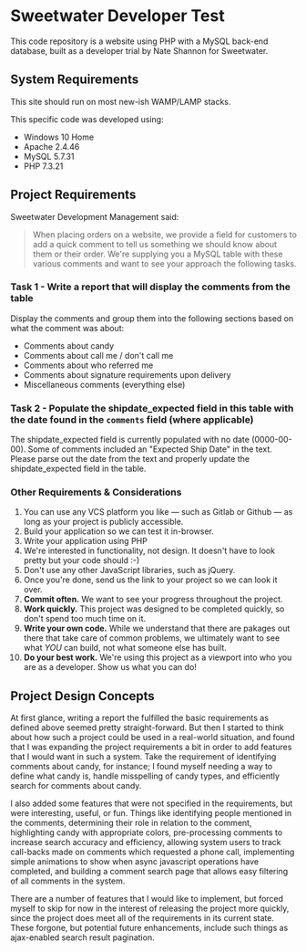 # Sweetwater Developer Test

This code repository is a website using PHP with a MySQL back-end database, built as a developer trial by Nate Shannon for Sweetwater.

## System Requirements

This site should run on most new-ish WAMP/LAMP stacks.

This specific code was developed using:
- Windows 10 Home
- Apache 2.4.46
- MySQL 5.7.31
- PHP 7.3.21

## Project Requirements

Sweetwater Development Management said:

> When placing orders on a website, we provide a field for customers to add a quick comment to tell us something we should know about them or their order. We're supplying you a MySQL table with these various comments and want to see your approach the following tasks.

### Task 1 - Write a report that will display the comments from the table

Display the comments and group them into the following sections based on what the comment was about:
- Comments about candy
- Comments about call me / don't call me
- Comments about who referred me
- Comments about signature requirements upon delivery
- Miscellaneous comments (everything else)


### Task 2 - Populate the shipdate_expected field in this table with the date found in the `comments` field (where applicable)

The shipdate_expected field is currently populated with no date (0000-00-00). Some of comments included an "Expected Ship Date" in the text. Please parse out the date from the text and properly update the shipdate_expected field in the table.


### Other Requirements & Considerations

1. You can use any VCS platform you like — such as Gitlab or Github — as long as your project is publicly accessible.
2. Build your application so we can test it in-browser.
3. Write your application using PHP
4. We're interested in functionality, not design. It doesn't have to look pretty but your code should :-)
5. Don't use any other JavaScript libraries, such as jQuery.
6. Once you're done, send us the link to your project so we can look it over.
7. __Commit often.__ We want to see your progress throughout the project.
8. __Work quickly.__ This project was designed to be completed quickly, so don't spend too much time on it.
9. __Write your own code.__ While we understand that there are pakages out there that take care of common problems, we ultimately want to see what _YOU_ can build, not what someone else has built.
10. __Do your best work.__ We're using this project as a viewport into who you are as a developer. Show us what you can do!


## Project Design Concepts

At first glance, writing a report the fulfilled the basic requirements as defined above seemed pretty straight-forward. But then I started to think about how such a project could be used in a real-world situation, and found that I was expanding the project requirements a bit in order to add features that I would want in such a system. Take the requirement of identifying comments about candy, for instance; I found myself needing a way to define what candy is, handle misspelling of candy types, and efficiently search for comments about candy.

I also added some features that were not specified in the requirements, but were interesting, useful, or fun. Things like identifying people mentioned in the comments, determining their role in relation to the comment, highlighting candy with appropriate colors, pre-processing comments to increase search accuracy and efficiency, allowing system users to track call-backs made on comments which requested a phone call, implementing simple animations to show when async javascript operations have completed, and building a comment search page that allows easy filtering of all comments in the system.

There are a number of features that I would like to implement, but forced myself to skip for now in the interest of releasing the project more quickly, since the project does meet all of the requirements in its current state. These forgone, but potential future enhancements, include such things as ajax-enabled search result pagination.

